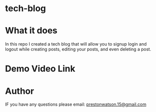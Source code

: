 # tech-blog

# What it does

In this repo I created a tech blog that will allow you to signup login and logout while creating posts, editing your posts, and even deleting a post.

# Demo Video Link



# Author
IF you have any questions please email: prestonwatson.15@gmail.com
